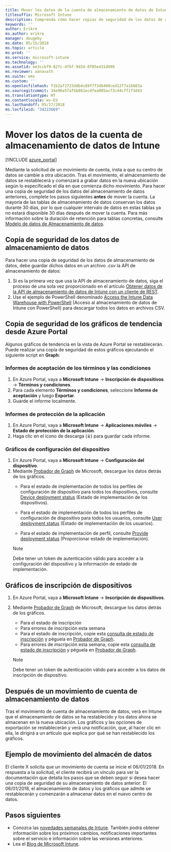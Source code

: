 ```yaml
---
title: Mover los datos de la cuenta de almacenamiento de datos de Intune
titlesuffix: Microsoft Intune
description: Comprenda cómo hacer copias de seguridad de los datos de almacenamiento de datos de Intune al mover la cuenta.
keywords: ''
author: Erikre
ms.author: erikre
manager: dougeby
ms.date: 05/15/2018
ms.topic: article
ms.prod: ''
ms.service: microsoft-intune
ms.technology: ''
ms.assetid: ee3ccbf9-82fc-4fbf-9d3d-8f05e431d090
ms.reviewer: aanavath
ms.suite: ems
ms.custom: ''
ms.openlocfilehash: f1b2af2723ddb4c89f7f3d6409ced12f7a16883a
ms.sourcegitcommit: 34e96e57af6b861ecdfea085acf3c44cff1f3d43
ms.translationtype: HT
ms.contentlocale: es-ES
ms.lasthandoff: 05/17/2018
ms.locfileid: "34223669"
---
```

# <a name="move-your-intune-data-warehouse-account-data"></a>Mover los datos de la cuenta de almacenamiento de datos de Intune 

[!INCLUDE [azure_portal](./includes/azure_portal.md)]

Mediante la solicitud de un movimiento de cuenta, insta a que su centro de datos se cambie a otra ubicación. Tras el movimiento, el almacenamiento de datos se restablecerá y comenzará a grabar datos en la nueva ubicación según lo especificado el día en que comienza dicho movimiento. Para hacer una copia de seguridad de los datos del almacenamiento de datos anteriores, complete los pasos siguientes **antes** de mover la cuenta. La mayoría de las tablas de almacenamiento de datos conservan los datos durante 30 días, por lo que cualquier intervalo de datos en estas tablas ya no estará disponible 30 días después de mover la cuenta. Para más información sobre la duración de retención para tablas concretas, consulte [Modelo de datos de Almacenamiento de datos](reports-ref-data-model.md). 

## <a name="back-up-your-data-warehouse-data"></a>Copia de seguridad de los datos de almacenamiento de datos 

Para hacer una copia de seguridad de los datos de almacenamiento de datos, debe guardar dichos datos en un archivo *.csv* la API de almacenamiento de datos:  

1. Si es la primera vez que usa la API de almacenamiento de datos, siga el proceso de una sola vez proporcionado en el artículo [Obtener datos de la API de almacenamiento de datos de Intune con un cliente de REST](reports-proc-data-rest.md).
2. Use el ejemplo de PowerShell denominado [Access the Intune Data Warehouse with PowerShell](https://github.com/Microsoft/Intune-Data-Warehouse/tree/master/Samples/PowerShell) (Acceso al almacenamiento de datos de Intune con PowerShell) para descargar todos los datos en archivos CSV. 

## <a name="back-up-your-trend-charts-from-the-azure-portal"></a>Copia de seguridad de los gráficos de tendencia desde Azure Portal

Algunos gráficos de tendencia en la vista de Azure Portal se restablecerán. Puede realizar una copia de seguridad de estos gráficos ejecutando el siguiente script en **Graph**:   

### <a name="terms--conditions-acceptance-reports"></a>Informes de aceptación de los términos y las condiciones
1. En Azure Portal, vaya a **Microsoft Intune** -> **Inscripción de dispositivos** -> **Términos y condiciones**.
2. Para cada elemento **Términos y condiciones**, seleccione **Informe de aceptación** y luego **Exportar**.
3. Guarde el informe localmente.
 
### <a name="app-protection-reports"></a>Informes de protección de la aplicación  
1. En Azure Portal, vaya a **Microsoft Intune** -> **Aplicaciones móviles** -> **Estado de protección de la aplicación**.
2. Haga clic en el icono de descarga (⤓) para guardar cada informe.

### <a name="device-configuration-charts"></a>Gráficos de configuración del dispositivo 
1. En Azure Portal, vaya a **Microsoft Intune** -> **Configuración del dispositivo**.
2. Mediante [Probador de Graph](https://developer.microsoft.com/graph/graph-explorer) de Microsoft, descargue los datos detrás de los gráficos. 
    - Para el estado de implementación de todos los perfiles de configuración de dispositivo para todos los dispositivos, consulte [Device deployment status](https://graph.microsoft.com/beta/reports/deviceConfigurationDeviceActivity/content) (Estado de implementación de los dispositivos).

    - Para el estado de implementación de todos los perfiles de configuración de dispositivo para todos los usuarios, consulte [User deployment status](https://graph.microsoft.com/beta/reports/deviceConfigurationUserActivity/content) (Estado de implementación de los usuarios).

    - Para el estado de implementación de perfil, consulte [Provide deployment status](https://graph.microsoft.com/beta/deviceManagement/deviceConfigurations?$select=id,displayName,lastModifiedDateTime,deviceStatusOverview&$expand=deviceStatusOverview) (Proporcionar estado de implementación).
  
    > [!NOTE]
    > Debe tener un token de autenticación válido para acceder a la configuración del dispositivo y la información de estado de implementación.

## <a name="device-enrollment-charts"></a>Gráficos de inscripción de dispositivos
1. En Azure Portal, vaya a **Microsoft Intune** -> **Inscripción de dispositivos**.
2. Mediante [Probador de Graph](https://developer.microsoft.com/graph/graph-explorer) de Microsoft, descargue los datos detrás de los gráficos.
    - Para el estado de inscripción 
    - Para errores de inscripción esta semana 
    - Para el estado de inscripción, copie esta [consulta de estado de inscripción](https://graph.microsoft.com/beta/reports/managedDeviceEnrollmentFailureTrends()/content) y péguela en [Probador de Graph](https://developer.microsoft.com/graph/graph-explorer).
    - Para errores de inscripción esta semana, copie esta [consulta de estado de inscripción](https://graph.microsoft.com/beta/reports/managedDeviceEnrollmentTopFailures(period=null)/content) y péguela en [Probador de Graph](https://developer.microsoft.com/graph/graph-explorer).

    > [!NOTE]
    > Debe tener un token de autenticación válido para acceder a los datos de inscripción de dispositivo. 

## <a name="after-a-data-warehouse-account-move"></a>Después de un movimiento de cuenta de almacenamiento de datos

Tras el movimiento de cuenta de almacenamiento de datos, verá en Intune que el almacenamiento de datos se ha restablecido y los datos ahora se almacenan en la nueva ubicación. Los gráficos y las opciones de exportación se restablecerán y verá una notificación, que, al hacer clic en ella, le dirigirá a un artículo que explica por qué se han restablecido los gráficos.  

## <a name="data-warehouse-move-example"></a>Ejemplo de movimiento del almacén de datos 

El cliente X solicita que un movimiento de cuenta se inicie el 06/01/2018. En respuesta a la solicitud, el cliente recibirá un vínculo para ver la documentación que detalla los pasos que se deben seguir si desea hacer una copia de seguridad de su almacenamiento de datos anterior. El 06/01/2018, el almacenamiento de datos y los gráficos que admite se restablecerán y comenzarán a almacenar datos en el nuevo centro de datos. 

## <a name="next-steps"></a>Pasos siguientes

 - Conozca las [novedades semanales de Intune](whats-new.md). También podrá obtener información sobre los próximos cambios, notificaciones importantes sobre el servicio e información sobre las versiones anteriores.
 - Lea el [Blog de Microsoft Intune](http://go.microsoft.com/fwlink/?LinkID=273882).
